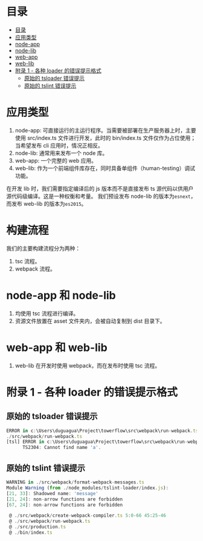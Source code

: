 # 目录

<!-- prettier-ignore-start -->

<!-- @import "[TOC]" {cmd="toc" depthFrom=1 depthTo=6 orderedList=false} -->

<!-- code_chunk_output -->

* [目录](#目录)
* [应用类型](#应用类型)
* [node-app](#node-app)
* [node-lib](#node-lib)
* [web-app](#web-app)
* [web-lib](#web-lib)
* [附录 1 - 各种 loader 的错误提示格式](#附录-1-各种-loader-的错误提示格式)
	* [原始的 tsloader 错误提示](#原始的-tsloader-错误提示)
	* [原始的 tslint 错误提示](#原始的-tslint-错误提示)

<!-- /code_chunk_output -->

<!-- prettier-ignore-end -->

# 应用类型

1. node-app: 可直接运行的主运行程序。当需要被部署在生产服务器上时，主要使用 src/index.ts 文件进行开发，此时的 bin/index.ts 文件仅作为占位使用；当希望发布 cli 应用时，情况正相反。
1. node-lib: 通常用来发布一个 node 库。
1. web-app: 一个完整的 web 应用。
1. web-lib: 作为一个前端组件库存在，同时具备单组件（human-testing）调试功能。

在开发 lib 时，我们需要指定编译后的 js 版本而不是直接发布 ts 源代码以供用户源代码级编译。这是一种权衡和考量。
我们预设发布 node-lib 的版本为`esnext`，而发布 web-lib 的版本为`es2015`。

# 构建流程

我们的主要构建流程分为两种：

1. tsc 流程。
1. webpack 流程。

# node-app 和 node-lib

1. 均使用 tsc 流程进行编译。
1. 资源文件放置在 asset 文件夹内，会被自动复制到 dist 目录下。

# web-app 和 web-lib

1. web-lib 在开发时使用 webpack，而在发布时使用 tsc 流程。

# 附录 1 - 各种 loader 的错误提示格式

## 原始的 tsloader 错误提示

```js
ERROR in c:\Users\duguagua\Project\towerflow\src\webpack\run-webpack.ts
./src/webpack/run-webpack.ts
[tsl] ERROR in c:\Users\duguagua\Project\towerflow\src\webpack\run-webpack.ts(13,1)
      TS2304: Cannot find name 'a'.
```

## 原始的 tslint 错误提示

```js
WARNING in ./src/webpack/format-webpack-messages.ts
Module Warning (from ./node_modules/tslint-loader/index.js):
[21, 33]: Shadowed name: 'message'
[21, 24]: non-arrow functions are forbidden
[67, 24]: non-arrow functions are forbidden

 @ ./src/webpack/create-webpack-compiler.ts 5:0-66 45:25-46
 @ ./src/webpack/run-webpack.ts
 @ ./src/production.ts
 @ ./bin/index.ts
```
